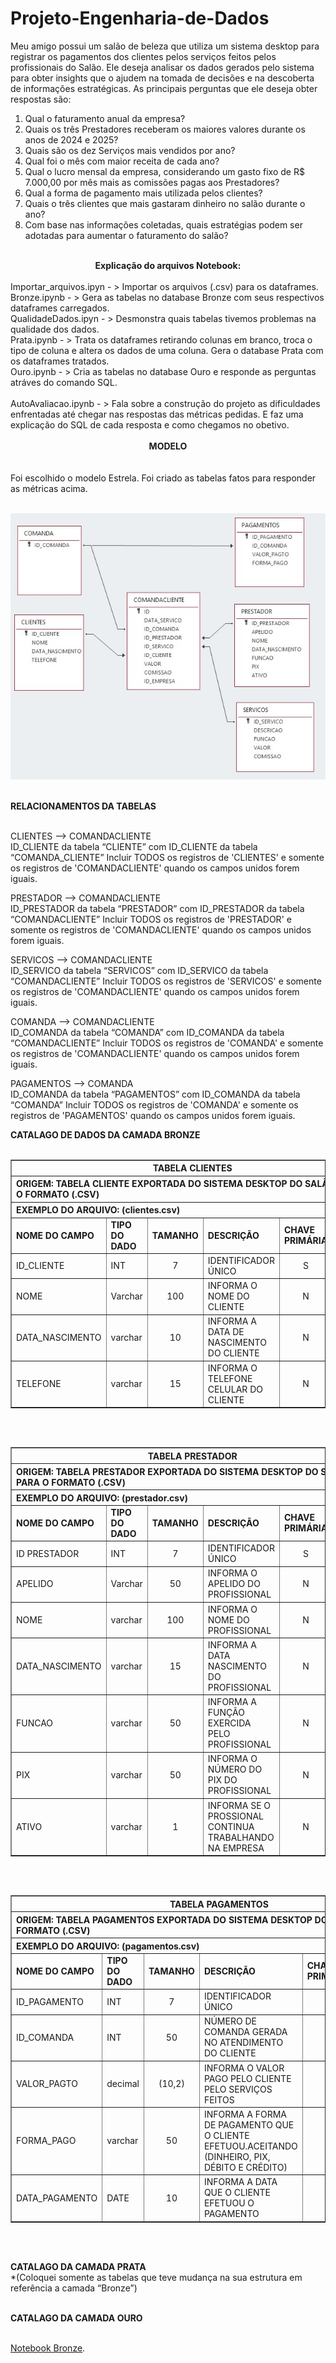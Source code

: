 # Projeto-Engenharia-de-Dados

Meu amigo possui  um salão de beleza que utiliza um sistema desktop para registrar os pagamentos dos clientes pelos serviços feitos pelos profissionais do Salão. Ele deseja analisar os dados gerados pelo sistema para obter insights que o ajudem na tomada de decisões e na descoberta de informações estratégicas.
As principais perguntas que ele deseja obter respostas são:

1.	Qual o faturamento anual da empresa?
2.	Quais os três Prestadores receberam os maiores valores durante os anos de 2024 e 2025?
3.	Quais são os dez Serviços mais vendidos por ano?
4.	Qual foi o mês com maior receita de cada ano?
5.	Qual o lucro mensal da empresa, considerando um gasto fixo de R$ 7.000,00 por mês mais as comissões pagas aos Prestadores?
6.	Qual a forma de pagamento mais utilizada pelos clientes?
7.	Quais o três clientes que mais gastaram dinheiro no salão durante o ano?
8.	Com base nas informações coletadas, quais estratégias podem ser adotadas para aumentar o faturamento do salão?<br><br>

<center><strong>Explicação do arquivos Notebook:</strong></center><br>
Importar_arquivos.ipyn - > Importar os arquivos (.csv) para os dataframes.<br>
Bronze.ipynb - > Gera as tabelas no database Bronze com seus respectivos dataframes carregados.<br>
QualidadeDados.ipyn - > Desmonstra quais tabelas tivemos problemas na qualidade dos dados.<br>
Prata.ipynb - > Trata os dataframes retirando colunas em branco, troca o tipo de coluna e altera os dados de uma coluna. Gera o database Prata com os dataframes tratados.<br>
Ouro.ipynb - > Cria as tabelas no database Ouro e responde as perguntas atráves do comando SQL.<br><br>
AutoAvaliacao.ipynb - > Fala sobre a construção do projeto as dificuldades enfrentadas até chegar nas respostas das métricas pedidas. E faz uma explicação do SQL de cada resposta e como chegamos no obetivo.<br><br>

<center><strong>MODELO</strong></center><br><br>
Foi escolhido o  modelo Estrela. Foi criado as tabelas fatos para responder as métricas acima.<br><br>

<IMG SRC='https://github.com/EdnilsonBastos/Projeto-Engenharia-de-Dados/blob/main/modelo.jpg'/><br><br>

<strong>RELACIONAMENTOS DA TABELAS</strong><br><br>

CLIENTES  --> COMANDACLIENTE<br>
ID_CLIENTE da tabela “CLIENTE” com ID_CLIENTE da tabela “COMANDA_CLIENTE”
Incluir TODOS os registros de 'CLIENTES' e somente os registros de 'COMANDACLIENTE' quando os campos unidos forem iguais.<br>
	
PRESTADOR  --> COMANDACLIENTE<br>
ID_PRESTADOR da tabela “PRESTADOR” com ID_PRESTADOR da tabela “COMANDACLIENTE”
Incluir TODOS os registros de 'PRESTADOR' e somente os registros de 'COMANDACLIENTE' quando os campos unidos forem iguais.

SERVICOS  --> COMANDACLIENTE<br>
ID_SERVICO da tabela “SERVICOS” com ID_SERVICO da tabela “COMANDACLIENTE”
Incluir TODOS os registros de 'SERVICOS' e somente os registros de 'COMANDACLIENTE' quando os campos unidos forem iguais.

COMANDA --> COMANDACLIENTE<br>
ID_COMANDA da tabela “COMANDA” com ID_COMANDA da tabela “COMANDACLIENTE”
Incluir TODOS os registros de 'COMANDA' e somente os registros de 'COMANDACLIENTE' quando os campos unidos forem iguais.

PAGAMENTOS --> COMANDA<br>
ID_COMANDA da tabela “PAGAMENTOS” com ID_COMANDA da tabela “COMANDA”
Incluir TODOS os registros de 'COMANDA' e somente os registros de 'PAGAMENTOS' quando os campos unidos forem iguais.

<strong>CATALAGO DE DADOS DA CAMADA BRONZE</strong><br><br>
<table border="1">
  <tr>
    <th colspan="6">TABELA CLIENTES</th>
  </tr>
  <tr>
    <th colspan="6" align="left">ORIGEM: TABELA CLIENTE EXPORTADA DO SISTEMA DESKTOP DO SALÃO PARA O FORMATO (.CSV)</th>
  </tr>
<tr>
    <th colspan="6" align="left">EXEMPLO DO ARQUIVO: (clientes.csv)</th>
  </tr>
  <tr>
    <td><strong>NOME DO CAMPO</strong></td>
    <td><strong>TIPO DO DADO</strong></td>
    <td><strong>TAMANHO</strong></td>
    <td><strong>DESCRIÇÃO</strong></td>
    <td><strong>CHAVE PRIMÁRIA</strong></td>
    <td><strong>ACEITA NULO</strong></td>
  </tr>
    <td>ID_CLIENTE</td>
    <td>INT</td>
    <td align="center">7</td>
    <td>IDENTIFICADOR ÚNICO</td>
    <td align="center">S</td>
    <td align="center">N</td>
  </tr>
  <tr>
    <td>NOME</td>
    <td>Varchar</td>
    <td align="center">100</td>
    <td>INFORMA O NOME DO CLIENTE</td>
    <td align="center">N</td>
    <td align="center">N</td>
  </tr>
   <tr>
    <td>DATA_NASCIMENTO</td>
    <td>varchar</td>
    <td align="center">10</td>
    <td>INFORMA A DATA DE NASCIMENTO DO CLIENTE</td>
    <td align="center">N</td>
    <td align="center">S</td>
  </tr>
   <tr>
    <td>TELEFONE</td>
    <td>varchar</td>
    <td align="center">15</td>
    <td>INFORMA O TELEFONE CELULAR DO CLIENTE</td>
    <td align="center">N</td>
    <td align="center">S</td>
  </tr>	
</table><br><br>

<table border="1">
  <tr>
    <th colspan="6">TABELA PRESTADOR</th>
  </tr>
  <tr>
    <th colspan="6" align="left">ORIGEM: TABELA PRESTADOR EXPORTADA DO SISTEMA DESKTOP DO SALÃO PARA O FORMATO (.CSV)</th>
  </tr>
<tr>
    <th colspan="6" align="left">EXEMPLO DO ARQUIVO: (prestador.csv)</th>
  </tr>
  <tr>
    <td><strong>NOME DO CAMPO</strong></td>
    <td><strong>TIPO DO DADO</strong></td>
    <td><strong>TAMANHO</strong></td>
    <td><strong>DESCRIÇÃO</strong></td>
    <td><strong>CHAVE PRIMÁRIA</strong></td>
    <td><strong>ACEITA NULO</strong></td>
  </tr>
    <td>ID PRESTADOR</td>
    <td>INT</td>
    <td align="center">7</td>
    <td>IDENTIFICADOR ÚNICO</td>
    <td align="center">S</td>
    <td align="center">N</td>
  </tr>
  <tr>
    <td>APELIDO</td>
    <td>Varchar</td>
    <td align="center">50</td>
    <td>INFORMA O APELIDO DO PROFISSIONAL</td>
    <td align="center">N</td>
    <td align="center">N</td>
  </tr>
   <tr>
    <td>NOME</td>
    <td>varchar</td>
    <td align="center">100</td>
    <td>INFORMA O NOME DO PROFISSIONAL</td>
    <td align="center">N</td>
    <td align="center">N</td>
  </tr>
   <tr>
    <td>DATA_NASCIMENTO</td>
    <td>varchar</td>
    <td align="center">15</td>
    <td>INFORMA A DATA NASCIMENTO DO PROFISSIONAL</td>
    <td align="center">N</td>
    <td align="center">S</td>
  </tr>	
  <tr>
    <td>FUNCAO</td>
    <td>varchar</td>
    <td align="center">50</td>
    <td>INFORMA A FUNÇÃO EXERCIDA PELO PROFISSIONAL</td>
    <td align="center">N</td>
    <td align="center">N</td>
  </tr>	
  <tr>
    <td>PIX</td>
    <td>varchar</td>
    <td align="center">50</td>
    <td>INFORMA O NÚMERO DO PIX DO PROFISSIONAL</td>
    <td align="center">N</td>
    <td align="center">S</td>
  </tr>	
  <tr>
    <td>ATIVO</td>
    <td>varchar</td>
    <td align="center">1</td>
    <td>INFORMA SE O PROSSIONAL CONTINUA TRABALHANDO NA EMPRESA</td>
    <td align="center">N</td>
    <td align="center">N</td>
  </tr>		
</table><br><br>

<table border="1">
  <tr>
    <th colspan="6">TABELA PAGAMENTOS</th>
  </tr>
  <tr>
    <th colspan="6" align="left">ORIGEM: TABELA PAGAMENTOS EXPORTADA DO SISTEMA DESKTOP DO SALÃO PARA O FORMATO (.CSV)</th>
  </tr>
<tr>
    <th colspan="6" align="left">EXEMPLO DO ARQUIVO: (pagamentos.csv)</th>
  </tr>
  <tr>
    <td><strong>NOME DO CAMPO</strong></td>
    <td><strong>TIPO DO DADO</strong></td>
    <td><strong>TAMANHO</strong></td>
    <td><strong>DESCRIÇÃO</strong></td>
    <td><strong>CHAVE PRIMÁRIA</strong></td>
    <td><strong>CHAVE ESTRANGEIRA</strong></td>	  
    <td><strong>ACEITA NULO</strong></td>
  </tr>
    <td>ID_PAGAMENTO</td>
    <td>INT</td>
    <td align="center">7</td>
    <td>IDENTIFICADOR ÚNICO</td>
    <td align="center">S</td>
    <td></td>	
    <td align="center">N</td>
  </tr>
  <tr>
    <td>ID_COMANDA</td>
    <td>INT</td>
    <td align="center">50</td>
    <td>NÚMERO DE COMANDA GERADA NO ATENDIMENTO DO CLIENTE</td>
    <td align="center">N</td>
    <td>(S) ID_COMANDA DA TABELA COMANDA</td>		  
    <td align="center">N</td>
  </tr>
   <tr>
    <td>VALOR_PAGTO</td>
    <td>decimal</td>
    <td align="center">(10,2)</td>
    <td>INFORMA O VALOR PAGO PELO CLIENTE PELO SERVIÇOS FEITOS</td>
    <td align="center">N</td>
    <td></td>	
    <td align="center">N</td>
  </tr>
   <tr>
    <td>FORMA_PAGO</td>
    <td>varchar</td>
    <td align="center">50</td>
    <td>INFORMA A FORMA DE PAGAMENTO QUE O CLIENTE EFETUOU.ACEITANDO (DINHEIRO, PIX, DÉBITO E CRÉDITO)</td>
    <td align="center">N</td>
    <td align="center">S</td>
  </tr>	
  <tr>
    <td>DATA_PAGAMENTO</td>
    <td>DATE</td>
    <td align="center">10</td>
    <td>INFORMA A DATA QUE O CLIENTE EFETUOU O PAGAMENTO</td>
    <td align="center">N</td>
    <td align="center">N</td>
  </tr>	 
</table><br><br>





		
	



<strong>CATALAGO DA CAMADA PRATA</strong><br> 
*(Coloquei somente as tabelas que teve mudança na sua estrutura em referência a camada “Bronze”)<br><br>


<strong>CATALAGO DA CAMADA OURO</strong><br><br> 




<a href="https://github.com/EdnilsonBastos/Projeto-Engenharia-de-Dados/blob/main/Bronze.ipynb">Notebook Bronze</a>.






